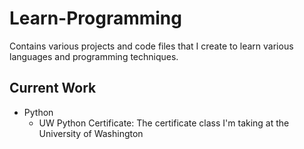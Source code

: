 # Learn-Programming

Contains various projects and code files that I create to learn various languages and programming techniques.


## Current Work
* Python
	* UW Python Certificate: The certificate class I'm taking at the University of Washington
